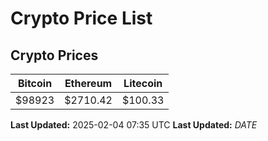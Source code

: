 # Crypto Price List

## Crypto Prices
| Bitcoin | Ethereum | Litecoin |
| ------- | -------- | -------- |
| $98923 | $2710.42 | $100.33 |
**Last Updated:** 2025-02-04 07:35 UTC
**Last Updated:** $DATE$

